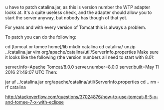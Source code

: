 
u have to patch catalina.jar, as this is version number the WTP adapter looks at. It's a quite useless check, and the adapter should allow you to start the server anyway, but nobody has though of that yet.

For years and with every version of Tomcat this is always a problem.

To patch you can do the following:

cd [tomcat or tomee home]/lib
mkdir catalina
cd catalina/
unzip ../catalina.jar
vim org/apache/catalina/util/ServerInfo.properties
Make sure it looks like the following (the version numbers all need to start with 8.0):

server.info=Apache Tomcat/8.0.0
server.number=8.0.0
server.built=May 11 2016 21:49:07 UTC
Then:

jar uf ../catalina.jar org/apache/catalina/util/ServerInfo.properties
cd ..
rm -rf catalina

http://stackoverflow.com/questions/37024876/how-to-use-tomcat-8-5-x-and-tomee-7-x-with-eclipse
